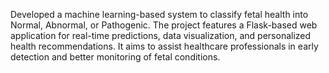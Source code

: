 Developed a machine learning-based system to classify fetal health into Normal, Abnormal, or Pathogenic. The project features a Flask-based web application for real-time predictions, data visualization, and personalized health recommendations. It aims to assist healthcare professionals in early detection and better monitoring of fetal conditions.
